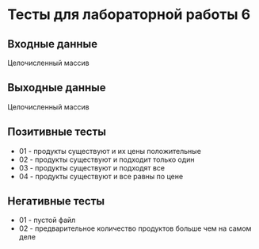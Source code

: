 # Тесты для лабораторной работы 6

## Входные данные
Целочисленный массив

## Выходные данные
Целочисленный массив

## Позитивные тесты
- 01 - продукты существуют и их цены положительные
- 02 - продукты существуют и подходит только один 
- 03 - продукты существуют и подходят все
- 04 - продукты существуют и все равны по цене

## Негативные тесты
- 01 - пустой файл
- 02 - предварительное количество продуктов больше чем на самом деле
